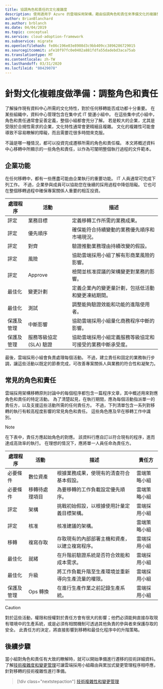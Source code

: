 ```yaml
---
title: 協調角色和責任的文化複雜度
description: 使用適用于 Azure 的雲端採用架構，藉由協調角色和責任來準備文化的複雜性，以在遷移過程中帶來清楚的風險。
author: BrianBlanchard
ms.author: brblanch
ms.date: 04/04/2019
ms.topic: conceptual
ms.service: cloud-adoption-framework
ms.subservice: migrate
ms.openlocfilehash: fe86c196e03e8908d3c9bb409cc3896286729015
ms.sourcegitcommit: afe10f97fc0e0402a881fdfa55dadebd3aca75ab
ms.translationtype: MT
ms.contentlocale: zh-TW
ms.lasthandoff: 03/31/2020
ms.locfileid: "80429078"
---
```

# <a name="prepare-for-cultural-complexity-aligning-roles-and-responsibilities"></a>針對文化複雜度做準備：調整角色和責任

了解操作現有資料中心所需的文化特性，對於任何移轉能否成功都十分重要。 在某些組織中，資料中心管理包含在集中式 IT 營運小組中。 在這些集中式小組中，角色和責任通常會妥善定義，整個小組都會充分了解。 若是較大的企業，尤其是受限於合規性需求的企業，文化特性通常會更精細且複雜。 文化的複雜性可能會導致不容易瞭解的障礙，而且需要花很多時間來克服。

不論是哪一種情況，都可以投資完成遷移所需的角色和責任檔。 本文將概述資料中心移轉中所顯示的一些角色和責任，以作為可闡明整個執行過程的文件範本。

## <a name="business-functions"></a>企業功能

在任何移轉中，都有一些應盡可能由企業執行的重要功能。 IT 人員通常可完成下列工作。 不過，企業參與成員可以協助您在後續的採用過程中降低阻礙。 它也可在整個移轉過程中確保專案關係人重要的相互投資。

| 處理程序 | 活動 | 描述 |
|---------|---------|---------|
| 評定 | 業務目標 | 定義移轉工作所需的業務成果。 |
| 評定 | 優先順序 | 確保能符合持續變動的業務優先順序和市場現況。 |
| 評定 | 對齊 | 驗證推動業務理由持續改變的假設。 |
| 評定 | 風險 | 協助雲端採用小組了解有形商業風險的影響。 |
| 評定 | Approve | 檢閱並核准提議的架構變更對業務的影響。 |
| 最佳化 | 變更計劃 | 定義企業內的變更量計劃，包括低活動和變更凍結期間。 |
| 最佳化 | 測試 | 調整能夠驗證效能和功能的進階使用者。 |
| 保護及管理 | 中斷影響 | 協助雲端採用小組量化商務程序中斷的影響。 |
| 保護及管理 | 服務等級協定 (SLA) 驗證 | 協助雲端採用小組定義服務等級協定和可接受的業務中斷承受度。 |

最後，雲端採用小組會負責處理每個活動。 不過，建立責任和固定的業務執行步調，讓這些活動以既定的節奏完成，可改善專案關係人與業務的符合性和凝聚力。

## <a name="common-roles-and-responsibilities"></a>常見的角色和責任

雲端採用架構移轉原則討論中的每個程序都包含一篇程序文章，其中概述用來對應角色和責任的特定活動。 為了清楚起見，在執行期間，應為每個活動指派單一的責任方，以及支援這些活動所需的任何責任方。 不過，下列清單包含一系列對移轉的執行有較高程度影響的常見角色和責任。 這些角色應及早在移轉工作中識別。

> [!NOTE]
> 在下表中，責任方應起始角色的對應。 該資料行應自訂以符合現有的程序，進而達成高效率的執行。 在理想的情況下，應將單一人員任命為責任方。

| 處理程序 | 活動 | 描述 | 責任方 |
|---------|---------|---------|---------|
| 必要條件 | 數位資產 | 根據業務成果，使現有的清查符合基本假設。 | 雲端策略小組 |
| 必要條件 | 移轉待處理項目 | 為要移轉的工作負載設定優先順序。 | 雲端策略小組 |
| 評定 | 架構 | 挑戰初始假設，以根據使用計量定義目標架構。 | 雲端採用小組 |
| 評定 | 核准 | 核准建議的架構。 | 雲端策略小組 |
| 移轉 | 複寫存取 | 存取現有的內部部署主機和資產，以建立複寫程序。 | 雲端採用小組 |
| 最佳化 | 就緒 | 在升階前驗證系統是否符合效能和成本需求。 | 雲端採用小組 |
| 最佳化 | 升級 | 將工作負載升階至生產環境並重新導向生產流量的權限。 | 雲端採用小組 |
| 保護及管理 | Ops 轉換 | 在進行生產作業之前記錄生產系統。 | 雲端採用小組 |

> [!CAUTION]
> 對於這些活動，權限和授權對於責任方會有很大的影響；他們必須能夠直接存取現有環境中的生產系統，或是必須有相關機制可透過其他負責的參與者來保護存取的安全。 此責任方的決定，將直接影響到移轉和最佳化程序中的升階策略。

## <a name="next-steps"></a>後續步驟

當小組對角色和責任有大致的瞭解時，就可以開始準備進行遷移的技術詳細資料。 了解[技術複雜度和變更管理](./technical-complexity.md)可讓雲端採用小組藉由與累加式變更管理程序相呼應，針對移轉的技術複雜性進行準備。

> [!div class="nextstepaction"]
> [技術複雜性和變更管理](./technical-complexity.md)
